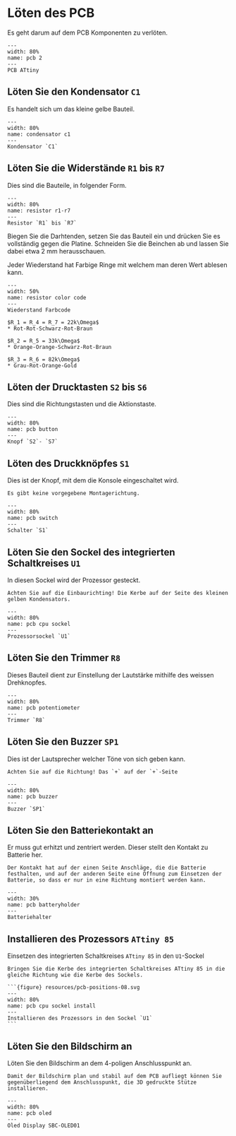 # Löten des PCB

Es geht darum auf dem PCB Komponenten zu verlöten.

```{figure} resources/pcb.png
---
width: 80%
name: pcb 2
---
PCB ATtiny
```

## Löten Sie den Kondensator `C1`

Es handelt sich um das kleine gelbe Bauteil.

```{figure} resources/pcb-positions-01.svg
---
width: 80%
name: condensator c1
---
Kondensator `C1`
```

## Löten Sie die Widerstände `R1` bis `R7`

Dies sind die Bauteile, in folgender Form.

```{figure} resources/pcb-positions-02.svg
---
width: 80%
name: resistor r1-r7
---
Resistor `R1` bis `R7`
```

Biegen Sie die Darhtenden, setzen Sie das Bauteil ein und drücken Sie es vollständig gegen die Platine. Schneiden Sie die Beinchen ab und lassen Sie dabei etwa 2 mm herausschauen.

Jeder Wiederstand hat Farbige Ringe mit welchem man deren Wert ablesen kann.

```{figure} resources/resistor-color-code.svg
---
width: 50%
name: resistor color code
---
Wiederstand Farbcode
```

```{admonition} Wiederstände in unserem Fall.
$R_1 = R_4 = R_7 = 22k\Omega$
* Rot-Rot-Schwarz-Rot-Braun

$R_2 = R_5 = 33k\Omega$
* Orange-Orange-Schwarz-Rot-Braun

$R_3 = R_6 = 82k\Omega$
* Grau-Rot-Orange-Gold
```

## Löten der Drucktasten `S2` bis `S6`

Dies sind die Richtungstasten und die Aktionstaste.

```{figure} resources/pcb-positions-03.svg
---
width: 80%
name: pcb button
---
Knopf `S2`- `S7`
```

## Löten des Druckknöpfes `S1`

Dies ist der Knopf, mit dem die Konsole eingeschaltet wird.

```{note}
Es gibt keine vorgegebene Montagerichtung.
```

```{figure} resources/pcb-positions-04.svg
---
width: 80%
name: pcb switch
---
Schalter `S1`
```

## Löten Sie den Sockel des integrierten Schaltkreises `U1`

In diesen Sockel wird der Prozessor gesteckt.

```{important}
Achten Sie auf die Einbaurichting! Die Kerbe auf der Seite des kleinen gelben Kondensators.
```

```{figure} resources/pcb-positions-05.svg
---
width: 80%
name: pcb cpu sockel
---
Prozessorsockel `U1`
```

## Löten Sie den Trimmer `R8`

Dieses Bauteil dient zur Einstellung der Lautstärke mithilfe des weissen Drehknopfes.

```{figure} resources/pcb-positions-06.svg
---
width: 80%
name: pcb potentiometer
---
Trimmer `R8`
```

## Löten Sie den Buzzer `SP1`

Dies ist der Lautsprecher welcher Töne von sich geben kann.

```{important}
Achten Sie auf die Richtung! Das `+` auf der `+`-Seite
```

```{figure} resources/pcb-positions-07.svg
---
width: 80%
name: pcb buzzer
---
Buzzer `SP1`
```

## Löten Sie den Batteriekontakt an

Er muss gut erhitzt und zentriert werden. Dieser stellt den Kontakt zu Batterie her.

```{important}
Der Kontakt hat auf der einen Seite Anschläge, die die Batterie festhalten, und auf der anderen Seite eine Öffnung zum Einsetzen der Batterie, so dass er nur in eine Richtung montiert werden kann.
```

```{figure} resources/pcb-batteryholder.jpeg
---
width: 30%
name: pcb batteryholder
---
Batteriehalter
```

## Installieren des Prozessors `ATtiny 85`

Einsetzen des integrierten Schaltkreises `ATtiny 85` in den `U1`-Sockel

````{important}
Bringen Sie die Kerbe des integrierten Schaltkreises ATtiny 85 in die gleiche Richtung wie die Kerbe des Sockels.

```{figure} resources/pcb-positions-08.svg
---
width: 80%
name: pcb cpu sockel install
---
Installieren des Prozessors in den Sockel `U1`
```
````

## Löten Sie den Bildschirm an

Löten Sie den Bildschirm an dem 4-poligen Anschlusspunkt an.

```{important}
Damit der Bildschirm plan und stabil auf dem PCB aufliegt können Sie gegenüberliegend dem Anschlusspunkt, die 3D gedruckte Stütze installieren.
```

```{figure} resources/pcb-positions-09.svg
---
width: 80%
name: pcb oled
---
Oled Display SBC-OLED01
```